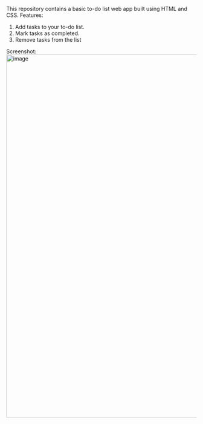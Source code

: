 This repository contains a basic to-do list web app built using HTML and CSS.
Features:
1. Add tasks to your to-do list.
2. Mark tasks as completed.
3. Remove tasks from the list

Screenshot:
<img width="960" alt="image" src="https://github.com/Saanvi0804/Website/assets/169428156/9463cc40-f40c-4acb-8ad8-d9bf0dab50b8">

